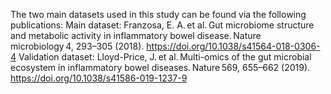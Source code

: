 The two main datasets used in this study can be found via the following publications:
Main dataset: Franzosa, E. A. et al. Gut microbiome structure and metabolic activity in inflammatory bowel disease. Nature microbiology 4, 293–305 (2018). https://doi.org/10.1038/s41564-018-0306-4
Validation dataset: Lloyd-Price, J. et al. Multi-omics of the gut microbial ecosystem in inflammatory bowel diseases. Nature 569, 655–662 (2019). https://doi.org/10.1038/s41586-019-1237-9
